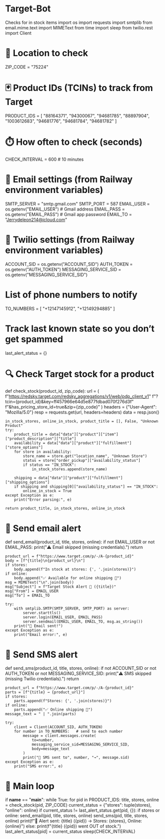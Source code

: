 # Target-Bot
Checks for in stock items 
import os
import requests
import smtplib
from email.mime.text import MIMEText
from time import sleep
from twilio.rest import Client

# 📍 Location to check
ZIP_CODE = "75224"

# 🃏 Product IDs (TCINs) to track from Target
PRODUCT_IDS = [
    "88164371",
    "94300067",
    "94681785",
    "88897904",
    "1003612683",
    "94681776",
    "94681784",
    "94681782"
]

# ⏱️ How often to check (seconds)
CHECK_INTERVAL = 600  # 10 minutes

# 📧 Email settings (from Railway environment variables)
SMTP_SERVER = "smtp.gmail.com"
SMTP_PORT = 587
EMAIL_USER = os.getenv("EMAIL_USER")        # Gmail address
EMAIL_PASS = os.getenv("EMAIL_PASS")        # Gmail app password
EMAIL_TO = "Jerrydeleon214@icloud.com"

# 📱 Twilio settings (from Railway environment variables)
ACCOUNT_SID = os.getenv("ACCOUNT_SID")
AUTH_TOKEN = os.getenv("AUTH_TOKEN")
MESSAGING_SERVICE_SID = os.getenv("MESSAGING_SERVICE_SID")

# List of phone numbers to notify
TO_NUMBERS = [
    "+12147145912",
    "+12149294885"
]

# Track last known state so you don’t get spammed
last_alert_status = {}

# 🔍 Check Target stock for a product
def check_stock(product_id, zip_code):
    url = (
        f"https://redsky.target.com/redsky_aggregations/v1/web/pdp_client_v1"
        f"?tcin={product_id}&key=ff457966e64d5e877fdbad070f276d3f"
        f"&has_pricing_store_id=true&zip={zip_code}"
    )
    headers = {"User-Agent": "Mozilla/5.0"}
    resp = requests.get(url, headers=headers)
    data = resp.json()

    in_stock_stores, online_in_stock, product_title = [], False, "Unknown Product"
    try:
        product_title = data["data"]["product"]["item"]["product_description"]["title"]
        availability = data["data"]["product"]["fulfillment"]["store_options"]
        for store in availability:
            store_name = store.get("location_name", "Unknown Store")
            status = store["order_pickup"]["availability_status"]
            if status == "IN_STOCK":
                in_stock_stores.append(store_name)

        shipping = data["data"]["product"]["fulfillment"]["shipping_options"]
        if shipping and shipping[0]["availability_status"] == "IN_STOCK":
            online_in_stock = True
    except Exception as e:
        print("Error parsing:", e)

    return product_title, in_stock_stores, online_in_stock

# 📧 Send email alert
def send_email(product_id, title, stores, online):
    if not EMAIL_USER or not EMAIL_PASS:
        print("⚠️ Email skipped (missing credentials).")
        return

    product_url = f"https://www.target.com/p/-/A-{product_id}"
    body = [f"{title}\n{product_url}\n"]
    if stores:
        body.append(f"In stock at stores: {', '.join(stores)}")
    if online:
        body.append("✅ Available for online shipping 🚚")
    msg = MIMEText("\n".join(body))
    msg["Subject"] = f"Target Stock Alert 🚨 ({title})"
    msg["From"] = EMAIL_USER
    msg["To"] = EMAIL_TO

    try:
        with smtplib.SMTP(SMTP_SERVER, SMTP_PORT) as server:
            server.starttls()
            server.login(EMAIL_USER, EMAIL_PASS)
            server.sendmail(EMAIL_USER, EMAIL_TO, msg.as_string())
        print("📧 Email sent!")
    except Exception as e:
        print("Email error:", e)

# 📱 Send SMS alert
def send_sms(product_id, title, stores, online):
    if not ACCOUNT_SID or not AUTH_TOKEN or not MESSAGING_SERVICE_SID:
        print("⚠️ SMS skipped (missing Twilio credentials).")
        return

    product_url = f"https://www.target.com/p/-/A-{product_id}"
    parts = [f"{title} → {product_url}"]
    if stores:
        parts.append(f"Stores: {', '.join(stores)}")
    if online:
        parts.append("✅ Online shipping 🚚")
    message_text = " | ".join(parts)

    try:
        client = Client(ACCOUNT_SID, AUTH_TOKEN)
        for number in TO_NUMBERS:   # send to each number
            message = client.messages.create(
                to=number,
                messaging_service_sid=MESSAGING_SERVICE_SID,
                body=message_text
            )
            print("📱 SMS sent to", number, "→", message.sid)
    except Exception as e:
        print("SMS error:", e)

# 🚀 Main loop
if __name__ == "__main__":
    while True:
        for pid in PRODUCT_IDS:
            title, stores, online = check_stock(pid, ZIP_CODE)
            current_status = {"stores": tuple(stores), "online": online}
            if current_status != last_alert_status.get(pid, {}):
                if stores or online:
                    send_email(pid, title, stores, online)
                    send_sms(pid, title, stores, online)
                    print(f"🚨 Alert sent: {title} ({pid}) → Stores: {stores}, Online: {online}")
                else:
                    print(f"{title} ({pid}) went OUT of stock.")
                last_alert_status[pid] = current_status
        sleep(CHECK_INTERVAL)

